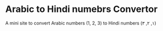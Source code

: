 # Arabic to Hindi numebrs Convertor
A mini site to convert Arabic numbers (1, 2, 3) to Hindi numbers (١, ٢, ٣)
